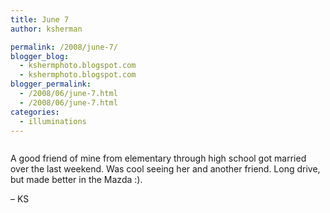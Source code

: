 ```yaml
---
title: June 7
author: ksherman

permalink: /2008/june-7/
blogger_blog:
  - kshermphoto.blogspot.com
  - kshermphoto.blogspot.com
blogger_permalink:
  - /2008/06/june-7.html
  - /2008/06/june-7.html
categories:
  - illuminations
---
```

<a href="http://3.bp.blogspot.com/_HTtVcKQt9f8/SFFOym_VNzI/AAAAAAAAAqA/mpU2K29C_Ss/s1600-h/June07-1.jpg"><img style="cursor: pointer;" src="http://3.bp.blogspot.com/_HTtVcKQt9f8/SFFOym_VNzI/AAAAAAAAAqA/mpU2K29C_Ss/s400/June07-1.jpg" alt="" id="BLOGGER_PHOTO_ID_5211032875210979122" border="0" /></a>

A good friend of mine from elementary through high school got married over the last weekend. Was cool seeing her and another friend. Long drive, but made better in the Mazda :).

– KS